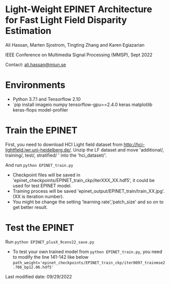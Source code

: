 # Light-Weight EPINET Architecture for Fast Light Field Disparity Estimation

Ali Hassan, Marten Sjostrom, Tingting Zhang and Karen Egiazarian

IEEE Conference on Multimedia Signal Processing (MMSP), Sept 2022 

Contact: ali.hassan@miun.se


# Environments

- Python 3.7.1 and Tensorflow 2.10
- `pip install imageio numpy tensorflow-gpu==2.4.0 keras matplotlib keras-flops model-profiler



# Train the EPINET
 First, you need to download HCI Light field dataset from http://hci-lightfield.iwr.uni-heidelberg.de/.
 Unzip the LF dataset and move 'additional/, training/, test/, stratified/ ' into the 'hci_dataset/'.
 
 And run `python EPINET_train.py`
 
 - Checkpoint files will be saved in 'epinet_checkpoints/EPINET_train_ckp/iterXXX_XX.hdf5', it could be used for test EPINET model.
 - Training process will be saved 'epinet_output/EPINET_train/train_XX.jpg'. (XX is iteration number). 
 - You might be change the setting 'learning rate','patch_size' and so on to get better result.

# Test the EPINET

Run `python EPINET_plusX_9conv22_save.py`

 - To test your own trained model from `python EPINET_train.py`, you need to modify the line 141-142 like below
`path_weight='epinet_checkpoints/EPINET_train_ckp/iter0097_trainmse2.706_bp12.06.hdf5'`

Last modified date: 09/29/2022
